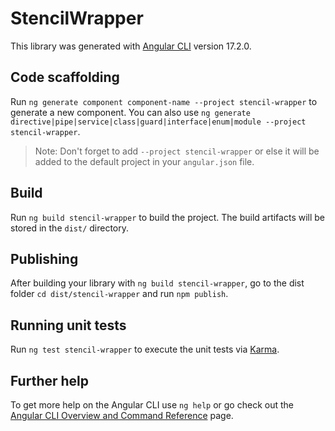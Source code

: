 # StencilWrapper

This library was generated with [Angular CLI](https://github.com/angular/angular-cli) version 17.2.0.

## Code scaffolding

Run `ng generate component component-name --project stencil-wrapper` to generate a new component. You can also use `ng generate directive|pipe|service|class|guard|interface|enum|module --project stencil-wrapper`.
> Note: Don't forget to add `--project stencil-wrapper` or else it will be added to the default project in your `angular.json` file. 

## Build

Run `ng build stencil-wrapper` to build the project. The build artifacts will be stored in the `dist/` directory.

## Publishing

After building your library with `ng build stencil-wrapper`, go to the dist folder `cd dist/stencil-wrapper` and run `npm publish`.

## Running unit tests

Run `ng test stencil-wrapper` to execute the unit tests via [Karma](https://karma-runner.github.io).

## Further help

To get more help on the Angular CLI use `ng help` or go check out the [Angular CLI Overview and Command Reference](https://angular.io/cli) page.
